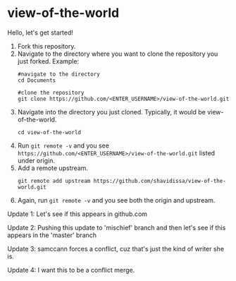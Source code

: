 # view-of-the-world

Hello, let's get started!

1. Fork this repository.
1. Navigate to the directory where you want to clone the repository you just forked.
    Example:
    ```
    #navigate to the directory
    cd Documents
    
    #clone the repository
    git clone https://github.com/<ENTER_USERNAME>/view-of-the-world.git
    ```
1. Navigate into the directory you just cloned. Typically, it would be view-of-the-world.
    ```
    cd view-of-the-world
    ```
1. Run `git remote -v` and you see `https://github.com/<ENTER_USERNAME>/view-of-the-world.git` listed under origin.
1. Add a remote upstream.
    ```
    git remote add upstream https://github.com/shavidissa/view-of-the-world.git
    ```
 1. Again, run `git remote -v` and you see both the origin and upstream.

Update 1: Let's see if this appears in github.com

Update 2: Pushing this update to 'mischief' branch and then let's see if this appears in the 'master' branch

Update 3: samccann forces a conflict, cuz that's just the kind of writer she is.

Update 4: I want this to be a conflict merge.
